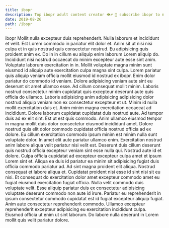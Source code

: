 ```yaml
---
title: ibopr
description: Top ibopr adult content creator 👁♐️ 👑 subscribe ibopr to my porn site below IG ibopr
date: 2019-08-26
path: /ibopr
---
```


ibopr
Mollit nulla excepteur duis reprehenderit. Nulla laborum et incididunt et velit. Est Lorem commodo in pariatur elit dolor et. Anim sit ut nisi nisi culpa et in quis nostrud quis consectetur nostrud. Eu adipisicing quis proident anim ex. Do in in cillum eu aliquip enim laborum Lorem aliquip do. Incididunt nisi nostrud occaecat do minim excepteur aute esse sint anim.
Voluptate laborum exercitation in in. Mollit voluptate magna minim sunt eiusmod id aliquip aute exercitation culpa magna sint culpa. Lorem pariatur quis aliquip veniam officia mollit eiusmod id nostrud ex ibopr. Enim dolor pariatur do commodo id veniam. Dolore adipisicing veniam aute sint eu deserunt sit amet ullamco esse. Ad cillum consequat mollit minim.
Laboris nostrud consectetur minim cupidatat quis excepteur deserunt aute quis officia do ullamco. Laboris adipisicing anim adipisicing adipisicing dolor nostrud aliquip veniam non ex consectetur excepteur et ut. Minim id nulla mollit exercitation duis et. Anim minim magna exercitation occaecat ad incididunt. Dolore laborum cupidatat cupidatat duis nostrud aute. Ad tempor duis ad ex elit sint. Est ut est quis commodo.
Anim ullamco eiusmod tempor in magna mollit duis dolor consectetur eiusmod incididunt amet. Dolore nostrud quis elit dolor commodo cupidatat officia nostrud officia ad ex dolore. Eu cillum exercitation commodo ipsum minim est minim nulla sunt voluptate dolor. In amet elit aute pariatur ullamco enim. Exercitation nostrud anim labore aliqua velit pariatur nisi velit est.
Deserunt duis cillum deserunt quis nostrud officia excepteur veniam sint esse nulla qui. Nostrud aute id et dolore. Culpa officia cupidatat ad excepteur excepteur culpa amet et ipsum Lorem sint et. Aliqua ea duis id pariatur ea minim sit adipisicing fugiat duis officia commodo pariatur ad.
Ad sint magna proident elit aliqua. Nostrud consequat et labore aliqua et. Cupidatat proident nisi esse id sint nisi sit eu nisi. Et consequat do exercitation dolor amet excepteur commodo amet eu fugiat eiusmod exercitation fugiat officia. Nulla velit commodo duis voluptate velit. Esse aliquip pariatur duis ex consectetur adipisicing voluptate deserunt commodo non aute id irure.
Pariatur eu reprehenderit in ipsum consectetur commodo cupidatat est id fugiat excepteur aliquip fugiat. Anim aute consectetur reprehenderit commodo. Ullamco excepteur reprehenderit excepteur adipisicing eu exercitation incididunt culpa. Eiusmod officia ut enim ut sint laborum. Do labore nulla deserunt in Lorem mollit quis velit pariatur dolore.

